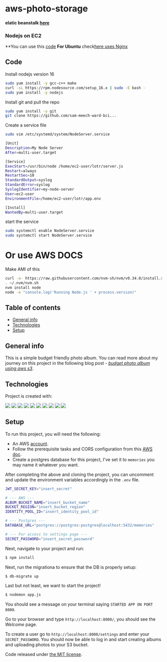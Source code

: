 # aws-photo-storage
#### elatic beanstalk [here](https://github.com/Ananyojha/aws-photo-storage/blob/master/Elastic-beanstalk.md)

### Nodejs on EC2

**You can use this [code](https://hackernoon.com/tutorial-creating-and-managing-a-node-js-server-on-aws-part-1-d67367ac5171)
**For Ubuntu** check[here uses Nginx](https://medium.com/hackernoon/tutorial-creating-and-managing-a-node-js-server-on-aws-part-2-5fbdea95f8a1#.mnlkymeti)
## Code

Install nodejs version 16

```sh
sudo yum install -y gcc-c++ make
curl -sL https://rpm.nodesource.com/setup_16.x | sudo -E bash -
sudo yum install -y nodejs
```

Install git and pull the repo

```sh
sudo yum install -y git
git clone https://github.com/sam-meech-ward-bci...
```
Create a service file

```sh
sudo vim /etc/systemd/system/NodeServer.service
```

```sh
[Unit]
Description=My Node Server
After=multi-user.target

[Service]
ExecStart=/usr/bin/node /home/ec2-user/lotr/server.js
Restart=always
RestartSec=10
StandardOutput=syslog
StandardError=syslog
SyslogIdentifier=my-node-server
User=ec2-user
EnvironmentFile=/home/ec2-user/lotr/app.env

[Install]
WantedBy=multi-user.target
```

start the service

```sh
sudo systemctl enable NodeServer.service
sudo systemctl start NodeServer.service
```

# Or use AWS DOCS
Make AMI of this

```sh
curl -o- https://raw.githubusercontent.com/nvm-sh/nvm/v0.34.0/install.sh | bash
. ~/.nvm/nvm.sh
nvm install node
node -e "console.log('Running Node.js ' + process.version)"
```

## Table of contents
* [General info](#general-info)
* [Technologies](#technologies)
* [Setup](#setup)

## General info
This is a simple budget friendly photo album. You can read more about my journey on this project in the following blog post - _[budget photo album using aws s3](https://beltranca.medium.com/budget-photo-album-using-aws-s3-fbef342b2bcf)_.

## Technologies
Project is created with:

 ![](https://img.shields.io/badge/Cloud-AWS-informational?style=flat&logo=amazon&logoColor=white&color=2bbc8a)
 ![](https://img.shields.io/badge/CSS-Bulma-informational?style=flat&logo=bulma&logoColor=white&color=2bbc8a)
 ![](https://img.shields.io/badge/Code-JavaScript-informational?style=flat&logo=JavaScript&logoColor=white&color=2bbc8a)
 ![](https://img.shields.io/badge/JS%20framework-Galleria-informational?style=flat&logo=google&logoColor=white&color=2bbc8a)
 ![](https://img.shields.io/badge/Node.js-V11.2.0-informational?style=flat&logo=node.js&logoColor=white&color=2bbc8a)
 ![](https://img.shields.io/badge/Paas%20hosting-Heroku-informational?style=flat&logo=heroku&logoColor=white&color=2bbc8a)
 ![](https://img.shields.io/badge/PostgreSQL-V12.2-informational?style=flat&logo=postgresql&logoColor=white&color=2bbc8a)
 ![](https://img.shields.io/badge/Tools-NPM-informational?style=flat&logo=npm&logoColor=white&color=2bbc8a)
 ![](https://img.shields.io/badge/Tools-VSCode-informational?style=flat&logo=visual-studio-code&logoColor=white&color=2bbc8a)
 ![](https://img.shields.io/badge/Tools-TablePlus-informational?style=flat&logo=&logoColor=white&color=2bbc8a)


## Setup
To run this project, you will need the following:
- An AWS [account](https://aws.amazon.com/premiumsupport/knowledge-center/create-and-activate-aws-account/).
- Follow the prerequisite tasks and CORS configuration from this [AWS doc](https://docs.aws.amazon.com/sdk-for-javascript/v2/developer-guide/s3-example-photo-album.html).
- Create a postgres database for this project, I've set it to `memories` you may name it whatever you want.

After completing the above and cloning the project, you can uncomment and update the environment variables accordingly in the `.env` file.
```bash
JWT_SECRET_KEY="insert_secret"

# --- AWS ---
ALBUM_BUCKET_NAME="insert_bucket_name"
BUCKET_REGION="insert_bucket_region"
IDENTITY_POOL_ID="insert_identity_pool_id"

# --- Postgres ---
DATABASE_URL="postgres://postgres:postgres@localhost:5432/memories"

# --- For access to settings page ---
SECRET_PASSWORD="insert_secret_password"

```

Next, navigate to your project and run:
```bash
$ npm install
```

Next, run the migrationa to ensure that the DB is properly setup:
```bash
$ db-migrate up
```

Last but not least, we want to start the project!
```bash
$ nodemon app.js
```

You should see a message on your terminal saying `STARTED APP ON PORT 8000`.

Go to your browser and type `http://localhost:8000/`, you should see the _Welcome_ page.

To create a user go to `http://localhost:8000/settings` and enter your `SECRET_PASSWORD`. You should now be able to log in and start creating albums and uploading photos to your S3 bucket.

Code released under [the MIT license](https://github.com/c-beltran/aws-photo-storage/blob/master/LICENSE).
